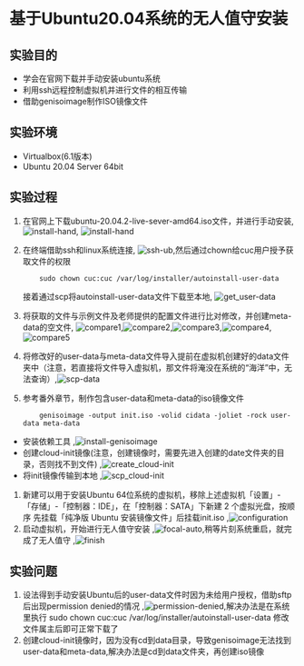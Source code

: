 # 基于Ubuntu20.04系统的无人值守安装

## 实验目的
* 学会在官网下载并手动安装ubuntu系统
* 利用ssh远程控制虚拟机并进行文件的相互传输
* 借助genisoimage制作ISO镜像文件

## 实验环境
* Virtualbox(6.1版本)
* Ubuntu 20.04 Server 64bit

## 实验过程
1. 在官网上下载ubuntu-20.04.2-live-sever-amd64.iso文件，并进行手动安装, ![install-hand](img/install-hand1.png), ![install-hand](img/install-hand2.png)
2. 在终端借助ssh和linux系统连接, ![ssh-ub](img/ssh-ub.png),然后通过chown给cuc用户授予获取文件的权限
   
   ```
       sudo chown cuc:cuc /var/log/installer/autoinstall-user-data
   ```
   接着通过scp将autoinstall-user-data文件下载至本地, ![get_user-data](img/get_user-data.png)
3. 将获取的文件与示例文件及老师提供的配置文件进行比对修改，并创建meta-data的空文件, ![compare1](img/compare1.png),![compare2](img/compare2.png),![compare3](img/compare3.png),![compare4](img/compare4.png),![compare5](img/compare5.png)
4. 将修改好的user-data与meta-data文件导入提前在虚拟机创建好的data文件夹中（注意，若直接将文件导入虚拟机，那文件将淹没在系统的“海洋”中，无法查询）,![scp-data](img/scp-data.png)
5. 参考番外章节，制作包含user-data和meta-data的iso镜像文件
   ```
       genisoimage -output init.iso -volid cidata -joliet -rock user-data meta-data
   ```
* 安装依赖工具 ,![install-genisoimage](img/install-genisoimage.png)
* 创建cloud-init镜像(注意，创建镜像时，需要先进入创建的date文件夹的目录，否则找不到文件) ,![create_cloud-init](img/creat_cloud-init.png)
* 将init镜像传输到本地 ,![scp_cloud-init](img/scp_cloud-init.png)
1. 新建可以用于安装Ubuntu 64位系统的虚拟机，移除上述虚拟机「设置」-「存储」-「控制器：IDE」，在「控制器：SATA」下新建 2 个虚拟光盘，按顺序 先挂载「纯净版 Ubuntu 安装镜像文件」后挂载init.iso ,![configuration](img/configuration.png)
2. 启动虚拟机，开始进行无人值守安装 ,![focal-auto](img/focal-auto.png),稍等片刻系统重启，就完成了无人值守 ,![finish](img/finish.png)

## 实验问题
1. 设法得到手动安装Ubuntu后的user-data文件时因为未给用户授权，借助sftp后出现permission denied的情况 ,![permission-denied](img/permission-denied.png),解决办法是在系统里执行 sudo chown cuc:cuc /var/log/installer/autoinstall-user-data 修改文件属主后即可正常下载了
2. 创建cloud-init镜像时，因为没有cd到data目录，导致genisoimage无法找到user-data和meta-data,解决办法是cd到data文件夹，再创建iso镜像